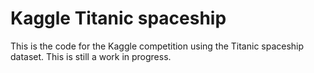 # Kaggle Titanic spaceship

This is the code for the Kaggle competition using the Titanic spaceship dataset. This is still a work in progress.
